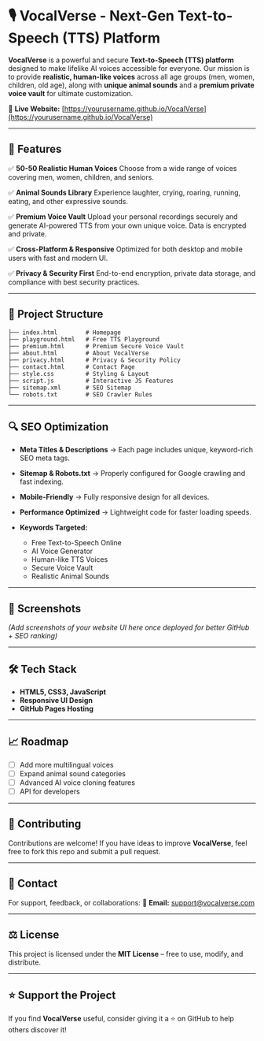 # 🎙️ VocalVerse - Next-Gen Text-to-Speech (TTS) Platform

**VocalVerse** is a powerful and secure **Text-to-Speech (TTS) platform** designed to make lifelike AI voices accessible for everyone.
Our mission is to provide **realistic, human-like voices** across all age groups (men, women, children, old age), along with **unique animal sounds** and a **premium private voice vault** for ultimate customization.

🔗 **Live Website:** [https://yourusername.github.io/VocalVerse](https://yourusername.github.io/VocalVerse)

---

## 🚀 Features

✅ **50-50 Realistic Human Voices**
Choose from a wide range of voices covering men, women, children, and seniors.

✅ **Animal Sounds Library**
Experience laughter, crying, roaring, running, eating, and other expressive sounds.

✅ **Premium Voice Vault**
Upload your personal recordings securely and generate AI-powered TTS from your own unique voice. Data is encrypted and private.

✅ **Cross-Platform & Responsive**
Optimized for both desktop and mobile users with fast and modern UI.

✅ **Privacy & Security First**
End-to-end encryption, private data storage, and compliance with best security practices.

---

## 📂 Project Structure

```
├── index.html        # Homepage
├── playground.html   # Free TTS Playground
├── premium.html      # Premium Secure Voice Vault
├── about.html        # About VocalVerse
├── privacy.html      # Privacy & Security Policy
├── contact.html      # Contact Page
├── style.css         # Styling & Layout
├── script.js         # Interactive JS Features
├── sitemap.xml       # SEO Sitemap
└── robots.txt        # SEO Crawler Rules
```

---

## 🔍 SEO Optimization

* **Meta Titles & Descriptions** → Each page includes unique, keyword-rich SEO meta tags.
* **Sitemap & Robots.txt** → Properly configured for Google crawling and fast indexing.
* **Mobile-Friendly** → Fully responsive design for all devices.
* **Performance Optimized** → Lightweight code for faster loading speeds.
* **Keywords Targeted:**

  * Free Text-to-Speech Online
  * AI Voice Generator
  * Human-like TTS Voices
  * Secure Voice Vault
  * Realistic Animal Sounds

---

## 📸 Screenshots

*(Add screenshots of your website UI here once deployed for better GitHub + SEO ranking)*

---

## 🛠️ Tech Stack

* **HTML5, CSS3, JavaScript**
* **Responsive UI Design**
* **GitHub Pages Hosting**

---

## 📈 Roadmap

* [ ] Add more multilingual voices
* [ ] Expand animal sound categories
* [ ] Advanced AI voice cloning features
* [ ] API for developers

---

## 🤝 Contributing

Contributions are welcome!
If you have ideas to improve **VocalVerse**, feel free to fork this repo and submit a pull request.

---

## 📧 Contact

For support, feedback, or collaborations:
📩 **Email:** [support@vocalverse.com](mailto:support@vocalverse.com)

---

## ⚖️ License

This project is licensed under the **MIT License** – free to use, modify, and distribute.

---

## ⭐ Support the Project

If you find **VocalVerse** useful, consider giving it a ⭐ on GitHub to help others discover it!
